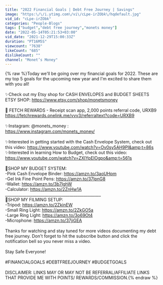```yaml
---
title: "2022 Financial Goals | Debt Free Journey | Savings"
image: "https:\/\/i.ytimg.com\/vi\/cLpe-irZObk\/hqdefault.jpg"
vid_id: "cLpe-irZObk"
categories: "People-Blogs"
tags: ["budget","debt free journey","monets money"]
date: "2022-05-14T05:21:53+03:00"
vid_date: "2021-12-29T15:00:33Z"
duration: "PT16M5S"
viewcount: "7638"
likeCount: "685"
dislikeCount: ""
channel: "Monet’s Money"
---
```

{% raw %}Today we'll be going over my financial goals for 2022. These are my top 5 goals for the upcoming new year and I'm excited to share them with you all! <br /><br />✨Check out my Etsy shop for CASH ENVELOPES and BUDGET SHEETS<br />ETSY SHOP: <a rel="nofollow" target="blank" href="https://www.etsy.com/shop/monetsmoney">https://www.etsy.com/shop/monetsmoney</a><br /><br />🌟 FETCH REWARDS - Receipt scan app, 2,000 points referral code, URXB9  <br /><a rel="nofollow" target="blank" href="https://fetchrewards.onelink.me/vvv3/referraltext?code=URXB9">https://fetchrewards.onelink.me/vvv3/referraltext?code=URXB9</a><br /><br />✨Instagram: @monets_money : <a rel="nofollow" target="blank" href="https://www.instagram.com/monets_money/">https://www.instagram.com/monets_money/</a><br /><br />✨Interested in getting started with the Cash Envelope System, check out this video: <a rel="nofollow" target="blank" href="https://www.youtube.com/watch?v=Ov0sy5AH9PI&amp;t=86s">https://www.youtube.com/watch?v=Ov0sy5AH9PI&amp;t=86s</a><br />✨Interested in learning How to Budget, check out this video: <a rel="nofollow" target="blank" href="https://www.youtube.com/watch?v=ZXIYpEIOgpo&amp;t=561s">https://www.youtube.com/watch?v=ZXIYpEIOgpo&amp;t=561s</a><br /><br />🌟SHOP MY BUDGET SYSTEM:<br />-Pink Cash Envelope Binder: <a rel="nofollow" target="blank" href="https://amzn.to/3aoUHpm">https://amzn.to/3aoUHpm</a><br />-Gel Ink Fine Point Pens: <a rel="nofollow" target="blank" href="https://amzn.to/37lpnG8">https://amzn.to/37lpnG8</a><br />-Wallet: <a rel="nofollow" target="blank" href="https://amzn.to/3b7lghW">https://amzn.to/3b7lghW</a><br />-Calculator: <a rel="nofollow" target="blank" href="https://amzn.to/2ZnHw1A">https://amzn.to/2ZnHw1A</a><br />_________________________________________________<br />🌟SHOP MY FILMING SETUP:<br />-Tripod: <a rel="nofollow" target="blank" href="https://amzn.to/2ZkinEW">https://amzn.to/2ZkinEW</a><br />-Small Ring Light: <a rel="nofollow" target="blank" href="https://amzn.to/2ZkGO5a">https://amzn.to/2ZkGO5a</a><br />-Large Ring Light: <a rel="nofollow" target="blank" href="https://amzn.to/3o69Ot4">https://amzn.to/3o69Ot4</a><br />-Microphone: <a rel="nofollow" target="blank" href="https://amzn.to/37jiGEA">https://amzn.to/37jiGEA</a><br /><br />Thanks for watching and stay tuned for more videos documenting my debt free journey. Don't forget to hit the subscribe button and click the notification bell so you never miss a video.<br /><br />Stay Safe Everyone!<br /><br />#FINANCIALGOALS #DEBTFREEJOURNEY #BUDGETGOALS<br /><br />DISCLAIMER: LINKS MAY OR MAY NOT BE REFERRAL/AFFILIATE LINKS THAT PROVIDE ME WITH POINTS/ REWARDS/COMMISSION.{% endraw %}
